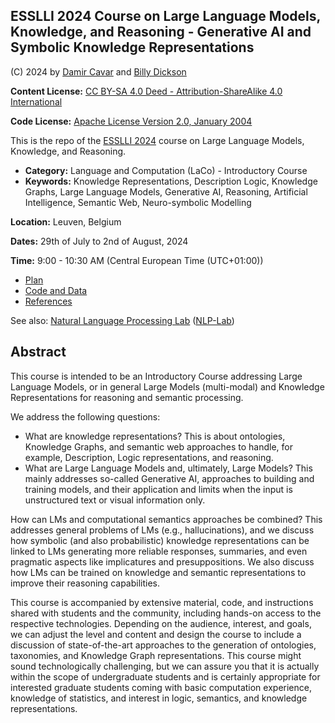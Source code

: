 ## ESSLLI 2024 Course on Large Language Models, Knowledge, and Reasoning - Generative AI and Symbolic Knowledge Representations

(C) 2024 by [Damir Cavar] and [Billy Dickson](https://dickson.ai)

**Content License:** [CC BY-SA 4.0 Deed - Attribution-ShareAlike 4.0 International](https://creativecommons.org/licenses/by-sa/4.0/)

**Code License:** [Apache License Version 2.0, January 2004](https://www.apache.org/licenses/LICENSE-2.0)


This is the repo of the [ESSLLI 2024] course on Large Language Models, Knowledge, and Reasoning.

- **Category:** Language and Computation (LaCo) - Introductory Course
- **Keywords:** Knowledge Representations, Description Logic, Knowledge Graphs, Large Language Models, Generative AI, Reasoning, Artificial Intelligence, Semantic Web, Neuro-symbolic Modelling

**Location:** Leuven, Belgium

**Dates:** 29th of July to 2nd of August, 2024

**Time:** 9:00 - 10:30 AM (Central European Time (UTC+01:00))


- [Plan](/ESSLLI24_LLM_KG.github.io/plan)
- [Code and Data](/ESSLLI24_LLM_KG.github.io/code)
- [References](/ESSLLI24_LLM_KG.github.io/references)


See also: [Natural Language Processing Lab] ([NLP-Lab])


## Abstract

This course is intended to be an Introductory Course addressing Large Language Models, or in general Large Models (multi-modal) and Knowledge Representations for reasoning and semantic processing.

We address the following questions:

- What are knowledge representations? This is about ontologies, Knowledge Graphs, and semantic web approaches to handle, for example, Description, Logic representations, and reasoning.
- What are Large Language Models and, ultimately, Large Models? This mainly addresses so-called Generative AI, approaches to building and training models, and their application and limits when the input is unstructured text or visual information only.

How can LMs and computational semantics approaches be combined? This addresses general problems of LMs (e.g., hallucinations), and we discuss how symbolic (and also probabilistic) knowledge representations can be linked to LMs generating more reliable responses, summaries, and even pragmatic aspects like implicatures and presuppositions. We also discuss how LMs can be trained on knowledge and semantic representations to improve their reasoning capabilities.

This course is accompanied by extensive material, code, and instructions shared with students and the community, including hands-on access to the respective technologies. Depending on the audience, interest, and goals, we can adjust the level and content and design the course to include a discussion of state-of-the-art approaches to the generation of ontologies, taxonomies, and Knowledge Graph representations. This course might sound technologically challenging, but we can assure you that it is actually within the scope of undergraduate students and is certainly appropriate for interested graduate students coming with basic computation experience, knowledge of statistics, and interest in logic, semantics, and knowledge representations.



[ESSLLI 2024]: https://2024.esslli.eu/ "ESSLLI 2024"
[Damir Cavar]: http://damir.cavar.me/ "Damir Cavar"
[Dr. Damir Cavar]: https://luddy.indiana.edu/contact/profile/?Damir_Cavar "Damir Cavar"
[Python]: https://www.python.org/ "Python"
[Rust]: https://www.rust-lang.org/ "Rust Language"
[NLP]: https://en.wikipedia.org/wiki/Natural_language_processing "Natural Language Processing"
[Natural Language Processing]: https://en.wikipedia.org/wiki/Natural_language_processing "Natural Language Processing"
[AI]: https://en.wikipedia.org/wiki/Artificial_intelligence "Artificial Intelligence"
[Artificial Intelligence]: https://en.wikipedia.org/wiki/Artificial_intelligence "Artificial Intelligence"
[ML]: https://en.wikipedia.org/wiki/Machine_learning "Machine Learning"
[Machine Learning]: https://en.wikipedia.org/wiki/Machine_learning "Machine Learning"
[Natural Language Processing Lab]: https://nlp-lab.org/ "Natural Language Processing Lab"
[NLP-Lab]: https://nlp-lab.org/ "Natural Language Processing Lab"

